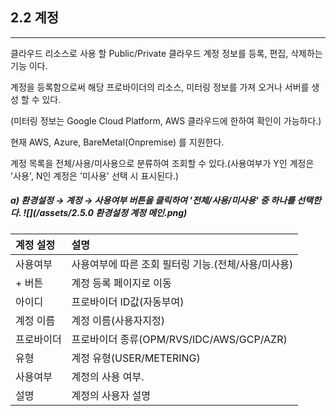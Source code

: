 ## 2.2 계정

---

클라우드 리소스로 사용 할 Public/Private 클라우드 계정 정보를 등록, 편집, 삭제하는 기능 이다.

계정을 등록함으로써 해당 프로바이더의 리소스, 미터링 정보를 가져 오거나 서버를 생성 할 수 있다.

\(미터링 정보는 Google Cloud Platform, AWS 클라우드에 한하여 확인이 가능하다.\)

현재 AWS, Azure, BareMetal\(Onpremise\) 를 지원한다.

계정 목록을 전체/사용/미사용으로 분류하여 조회할 수 있다.\(사용여부가 Y인 계정은 '사용', N인 계정은 '미사용' 선택 시 표시된다.\)

##### a\) 환경설정 → 계정 → 사용여부 버튼을 클릭하여 '전체/사용/미사용' 중 하나를 선택한다.  ![](/assets/2.5.0 환경설정 계정 메인.png)

| **계정 설정** | **설명** |
| :--- | :--- |
| 사용여부 | 사용여부에 따른 조회 필터링 기능.\(전체/사용/미사용\) |
| + 버튼 | 계정 등록 페이지로 이동 |
| 아이디 | 프로바이더 ID값\(자동부여\) |
| 계정 이름 | 계정 이름\(사용자지정\) |
| 프로바이더 | 프로바이더 종류\(OPM/RVS/IDC/AWS/GCP/AZR\) |
| 유형 | 계정 유형\(USER/METERING\) |
| 사용여부 | 계정의 사용 여부. |
| 설명 | 계정의 사용자 설명 |




